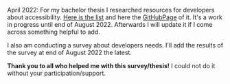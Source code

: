 April 2022: For my bachelor thesis I researched resources for developers about accessibility. [Here is the list](index.md) and here the [GitHubPage](https://a11y-resources.github.io/AX-List/) of it. It's a work in progress until end of August 2022. Afterwards I will update it if I come across something helpful to add. 

I also am conducting a survey about developers needs. I'll add the results of the survey at end of August 2022 the latest.<br>

**Thank you to all who helped me with this survey/thesis!** I could not do it without your participation/support.
